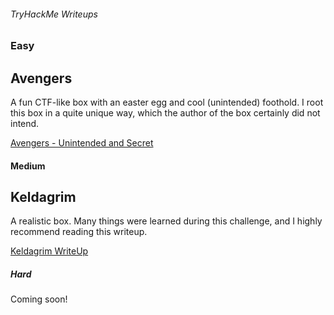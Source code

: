 ###### TryHackMe Writeups

### Easy


## Avengers

A fun CTF-like box with an easter egg and cool (unintended) foothold. I root this box in a quite unique way, which the author of the box certainly did not intend.

<a href="https://0xd4y.github.io/Writeups/TryHackMe/Avengers%20Writeup%20-%20Unintended%20and%20Secret%20.pdf">Avengers - Unintended and Secret</a>



#### Medium


## Keldagrim

A realistic box. Many things were learned during this challenge, and I highly recommend reading this writeup.

<a href="https://0xd4y.github.io/Writeups/TryHackMe/Keldagrim%20Writeup.pdf">Keldagrim WriteUp</a>

##### Hard

Coming soon!
